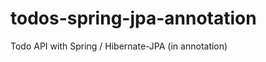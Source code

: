 todos-spring-jpa-annotation
===========================

Todo API with Spring / Hibernate-JPA (in annotation)